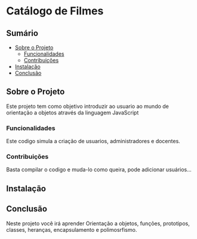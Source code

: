 # Catálogo de Filmes

## Sumário

- [Sobre o Projeto](#sobre-o-projeto)
  - [Funcionalidades](#funcionalidades)
  - [Contribuições](#contribuicoes)
- [Instalação](#instalacao)
- [Conclusão](#conclusão)

## Sobre o Projeto

Este projeto tem como objetivo introduzir ao usuario ao mundo de orientação a objetos através da linguagem JavaScript

### Funcionalidades

Este codigo simula a criação de usuarios, administradores e docentes.

### Contribuições

Basta compilar o codigo e muda-lo como queira, pode adicionar usuários...

## Instalação


## Conclusão

Neste projeto você irá aprender Orientação a objetos, funções, prototipos, classes, heranças, encapsulamento e polimosrfismo.